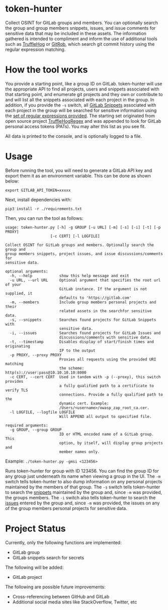 # token-hunter

Collect OSINT for GitLab groups and members. You can optionally search the group and group members snippets, issues, and issue comments for sensitive data that may be included in these assets. The information gathered is intended to compliment and inform the use of additional tools such as [TruffleHog](https://github.com/dxa4481/truffleHog) or [GitRob](https://github.com/michenriksen/gitrob), which search git commit history using the regular expression matching.

# How the tool works

You provide a starting point, like a group ID on GitLab. token-hunter will use the appropriate API to find all projects, users and snippets associated with that starting point, and enumerate git projects and they own or contribute to and will list all the snippets associated with each project in the group. In addition, if you provide the `-s` switch, all [GitLab Snippets](https://docs.gitlab.com/ee/user/snippets.html) associated with each project in the group will be searched for sensitive information using the [set of regular expressions provided](./regexes.json). The starting set originated from open source project [TruffleHogRegex](https://github.com/dxa4481/truffleHogRegexes) and was appended to look for GitLab personal access tokens (PATs). You may alter this list as you see fit.

All data is printed to the console, and is optionally logged to a file.

# Usage

Before running the tool, you will need to generate a GitLab API key and export them it as an environment variable. This can be done as shown below:

```
export GITLAB_API_TOKEN=xxxxx
```

Next, install dependencies with:

```
pip3 install -r ./requirements.txt
```

Then, you can run the tool as follows:

```
usage: token-hunter.py [-h] -g GROUP [-u URL] [-m] [-s] [-i] [-t] [-p PROXY]
                    [-c CERT] [-l LOGFILE]

Collect OSINT for GitLab groups and members. Optionally search the group and
group members snippets, project issues, and issue discussions/comments for
sensitive data.

optional arguments:
  -h, --help            show this help message and exit
  -u URL, --url URL     Optional argument that specifies the root url of your
                        GitLab instance. If the argument is not supplied, it
                        defaults to 'https://gitlab.com'
  -m, --members         Include group members personal projects and their
                        related assets in the searchfor sensitive data.
  -s, --snippets        Searches found projects for GitLab Snippets with
                        sensitive data.
  -i, --issues          Searches found projects for GitLab Issues and
                        discussions/comments with sensitive data.
  -t, --timestamp       Disables display of start/finish times and originating
                        IP to the output
  -p PROXY, --proxy PROXY
                        Proxies all requests using the provided URI matching
                        the scheme: http(s)://user:pass@10.10.10.10:8000
  -c CERT, --cert CERT  Used in tandem with -p (--proxy), this switch provides
                        a fully qualified path to a certificate to verify TLS
                        connections. Provide a fully qualified path to the
                        dynamic cert. Example:
                        /Users/<username>/owasp_zap_root_ca.cer.
  -l LOGFILE, --logfile LOGFILE
                        Will APPEND all output to specified file.

required arguments:
  -g GROUP, --group GROUP
                        ID or HTML encoded name of a GitLab group. This
                        option, by itself, will display group projects and
                        member names only.
```

Example: `./token-hunter.py -gmsi <123456>`

Runs token-hunter for group with ID 123456\. You can find the group ID for any group just underneath its name when viewing a group in the UI. The `-m` switch tells token-hunter to also dump information on any personal projects maintained by the members of that group. The `-s` switch tells token-hunter to search the [snippets](https://docs.gitlab.com/ee/user/snippets.html) maintained by the group and, since `-m` was provided, the groups members. The `-i` switch also tells token-hunter to search the [issues](https://docs.gitlab.com/ee/user/project/issues/) entered by the group and, since `-m` was provided, the issues on any of the group members personal projects for sensitive data.

# Project Status

Currently, only the following functions are implemented:

- GitLab group
- GitLab snippets search for secrets

The following will be added:

- GitLab project

The following are possible future improvements:

- Cross-referencing between GitHub and GitLab
- Additional social media sites like StackOverflow, Twitter, etc
